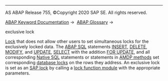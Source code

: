   

* * *

AS ABAP Release 755, ©Copyright 2020 SAP SE. All rights reserved.

[ABAP Keyword Documentation](javascript:call_link\('abenabap.htm'\)) →  [ABAP Glossary](javascript:call_link\('abenabap_glossary.htm'\)) → 

exclusive lock

[Lock](javascript:call_link\('abenlock_glosry.htm'\) "Glossary Entry") that does not allow other users to set simultaneous locks for the exclusively locked data. The [ABAP SQL](javascript:call_link\('abenabap_sql_glosry.htm'\) "Glossary Entry") statements [INSERT](javascript:call_link\('abapinsert_dbtab.htm'\)), [DELETE](javascript:call_link\('abapdelete_dbtab.htm'\)), [MODIFY](javascript:call_link\('abapmodify_dbtab.htm'\)), and [UPDATE](javascript:call_link\('abapupdate.htm'\)), [SELECT](javascript:call_link\('abapselect.htm'\)) with the addition [FOR UPDATE](javascript:call_link\('abapselect_single.htm'\)), and all corresponding [Native SQL](javascript:call_link\('abennative_sql_glosry.htm'\) "Glossary Entry") statements or statements in [AMDP methods](javascript:call_link\('abenamdp_method_glosry.htm'\) "Glossary Entry") set corresponding [database locks](javascript:call_link\('abendatabase_lock_glosry.htm'\) "Glossary Entry") on the rows they address. An exclusive lock is set as an [SAP lock](javascript:call_link\('abensap_lock_glosry.htm'\) "Glossary Entry") by calling a [lock function module](javascript:call_link\('abenlock_function_module_glosry.htm'\) "Glossary Entry") with the appropriate parameters.